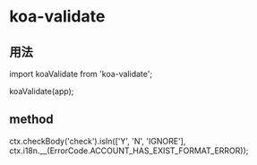 # koa-validate

## 用法

import koaValidate from 'koa-validate';

koaValidate\(app\);

## method

ctx.checkBody\('check'\).isIn\(\['Y', 'N', 'IGNORE'\], ctx.i18n.\_\_\(ErrorCode.ACCOUNT\_HAS\_EXIST\_FORMAT\_ERROR\)\);

